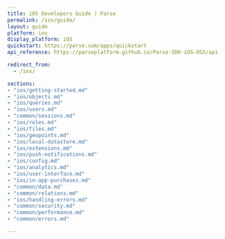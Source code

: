 ```yaml
---
title: iOS Developers Guide | Parse
permalink: /ios/guide/
layout: guide
platform: ios
display_platform: iOS
quickstart: https://parse.com/apps/quickstart
api_reference: https://parseplatform.github.io/Parse-SDK-iOS-OSX/api

redirect_from:
  - /ios/

sections:
- "ios/getting-started.md"
- "ios/objects.md"
- "ios/queries.md"
- "ios/users.md"
- "common/sessions.md"
- "ios/roles.md"
- "ios/files.md"
- "ios/geopoints.md"
- "ios/local-datastore.md"
- "ios/extensions.md"
- "ios/push-notifications.md"
- "ios/config.md"
- "ios/analytics.md"
- "ios/user-interface.md"
- "ios/in-app-purchases.md"
- "common/data.md"
- "common/relations.md"
- "ios/handling-errors.md"
- "common/security.md"
- "common/performance.md"
- "common/errors.md"

---
```

